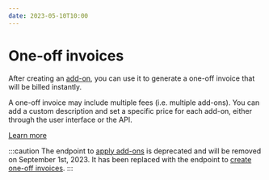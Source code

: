 ```yaml
---
date: 2023-05-10T10:00
---
```


# One-off invoices
After creating an [add-on](../docs/guide/addons/overview), you can use it to generate a one-off invoice that will be billed instantly.

A one-off invoice may include multiple fees (i.e. multiple add-ons). You can add a custom description and set a specific price for each add-on, either through the user interface or the API.

[Learn more](../docs/guide/addons/oneoff-invoices)

:::caution
The endpoint to [apply add-ons](../docs/api/add_ons/apply-add-on) is deprecated and will be removed on September 1st, 2023. It has been replaced with the endpoint to [create one-off invoices](../docs/api/invoices/create-invoice).
:::
